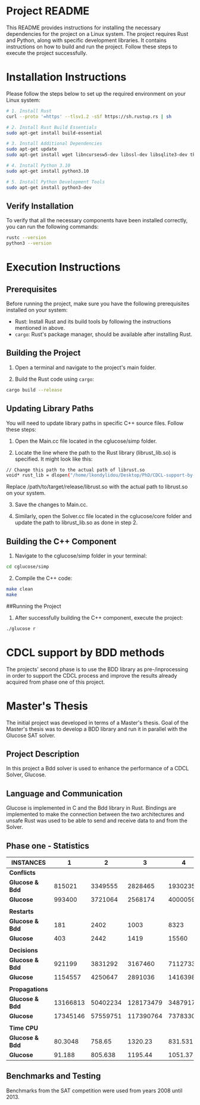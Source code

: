 # Project README

This README provides instructions for installing the necessary dependencies for the project on a Linux system. The project requires Rust and Python, along with specific development libraries. 
It contains instructions on how to build and run the project. Follow these steps to execute the project successfully.

# Installation Instructions

Please follow the steps below to set up the required environment on your Linux system:

```bash
# 1. Install Rust
curl --proto '=https' --tlsv1.2 -sSf https://sh.rustup.rs | sh

# 2. Install Rust Build Essentials
sudo apt-get install build-essential

# 3. Install Additional Dependencies
sudo apt-get update
sudo apt-get install wget libncursesw5-dev libssl-dev libsqlite3-dev tk-dev libgdbm-dev libc6-dev libbz2-dev libffi-dev zlib1g-dev

# 4. Install Python 3.10
sudo apt-get install python3.10

# 5. Install Python Development Tools
sudo apt-get install python3-dev
```

## Verify Installation

To verify that all the necessary components have been installed correctly, you can run the following commands:
```bash
rustc --version
python3 --version
```

# Execution Instructions

## Prerequisites

Before running the project, make sure you have the following prerequisites installed on your system:

- Rust: Install Rust and its build tools by following the instructions mentioned in above.
- `cargo`: Rust's package manager, should be available after installing Rust.

## Building the Project

1. Open a terminal and navigate to the project's main folder.

2. Build the Rust code using `cargo`:

```bash
cargo build --release
```

## Updating Library Paths

You will need to update library paths in specific C++ source files. Follow these steps:

1. Open the Main.cc file located in the cglucose/simp folder.

2. Locate the line where the path to the Rust library (librust_lib.so) is specified. It might look like this:

```bash
// Change this path to the actual path of librust.so
void* rust_lib = dlopen("/home/lkondylidou/Desktop/PhD/CDCL-support-by-BDD-methods/target/release/librust_lib.so", RTLD_LAZY); // Update the path accordingly
```
Replace /path/to/target/release/librust.so with the actual path to librust.so on your system.

3. Save the changes to Main.cc.

4. Similarly, open the Solver.cc file located in the cglucose/core folder and update the path to librust_lib.so as done in step 2.

## Building the C++ Component

1. Navigate to the cglucose/simp folder in your terminal:

```bash
cd cglucose/simp
```

2. Compile the C++ code:

```bash
make clean
make
```

##Running the Project

1. After successfully building the C++ component, execute the project:

```bash
./glucose r
```


# CDCL support by BDD methods
The projects' second phase is to use the BDD library as pre-/inprocessing in order to support the CDCL process and improve the results already acquired from phase one of this project.

# Master's Thesis

The initial project was developed in terms of a Master's thesis. Goal of the Master's thesis was to develop a BDD library and run it in parallel with the Glucose SAT solver. 

## Project Description

In this project a Bdd solver is used to enhance the performance of a CDCL Solver, Glucose.

## Language and Communication

Glucose is implemented in C and the Bdd library in Rust. Bindings are implemented to make the connection between the two architectures and unsafe Rust was used to be able to send and receive data to and from the Solver.

## Phase one - Statistics

| **INSTANCES**     | **1**    | **2**    | **3**     | **4**    | **5**    | **6**    | **7**     | **8**    | **9**   | **10**  | **11**  | **12**   | **13**  | **14**  | **15**  | **16**    | **17**    | **18**    | **19**    | **20**    | **21**     | **22**     |
| ----------------- | -------- | -------- | --------- | -------- | -------- | -------- | --------- | -------- | ------- | ------- | ------- | -------- | ------- | ------- | ------- | --------- | --------- | --------- | --------- | --------- | ---------- | ---------- |
| **Conflicts**     |          |          |           |          |          |          |           |          |         |         |         |          |         |         |         |           |           |           |           |           |            |            |
| **Glucose & Bdd** | 815021   | 3349555  | 2828465   | 1930235  | 2750230  | 2617831  | 868478    | 381915   | 371880  | 108491  | 212508  | 1431773  | 139598  | 66490   | 63138   | 1457250   | 3905203   | 1026505   | 25073     | 2775146   | 1613544    | 5672671    |
| **Glucose**       | 993400   | 3721064  | 2568174   | 4000059  |          |          | 958372    | 436589   | 433332  | 117719  | 262445  |          | 144749  | 73052   | 63959   | 3574234   | 4563188   | 1053133   | 359473    | 3957170   | 1504243    | 8156999    |
|                   |          |          |           |          |          |          |           |          |         |         |         |          |         |         |         |           |           |           |           |           |            |            |
| **Restarts**      |          |          |           |          |          |          |           |          |         |         |         |          |         |         |         |           |           |           |           |           |            |            |
| **Glucose & Bdd** | 181      | 2402     | 1003      | 8323     | 3540     | 3426     | 1848      | 1091     | 450     | 3       | 6       | 2466     | 33      | 240     | 251     | 3569      | 13763     | 1455      | 99        | 5212      | 2903       | 14637      |
| **Glucose**       | 403      | 2442     | 1419      | 15560    |          |          | 1975      | 1363     | 517     | 16      | 44      |          | 38      | 258     | 237     | 11330     | 15610     | 1463      | 1131      | 6871      | 2685       | 25987      |
|                   |          |          |           |          |          |          |           |          |         |         |         |          |         |         |         |           |           |           |           |           |            |            |
| **Decisions**     |          |          |           |          |          |          |           |          |         |         |         |          |         |         |         |           |           |           |           |           |            |            |
| **Glucose & Bdd** | 921199   | 3831292  | 3167460   | 7112733  | 329853   | 3162192  | 996270    | 454538   | 426644  | 124282  | 236851  | 1681017  | 161032  | 140290  | 141812  | 5417599   | 9538999   | 1400259   | 113484    | 3702842   | 2493479    | 8352456    |
| **Glucose**       | 1154557  | 4250647  | 2891036   | 14163981 |          |          | 1046344   | 477882   | 496668  | 134822  | 294032  |          | 167169  | 154852  | 138143  | 8433076   | 9830124   | 1425159   | 1009042   | 5177071   | 2330413    | 10867359   |
|                   |          |          |           |          |          |          |           |          |         |         |         |          |         |         |         |           |           |           |           |           |            |            |
| **Propagations**  |          |          |           |          |          |          |           |          |         |         |         |          |         |         |         |           |           |           |           |           |            |            |
| **Glucose & Bdd** | 13166813 | 50402234 | 128173479 | 34879173 | 73253571 | 72081669 | 216373277 | 89185043 | 6539937 | 4471824 | 3750738 | 31199705 | 5741075 | 2320187 | 2214369 | 136380284 | 233523000 | 232795077 | 10265517  | 545751889 | 2556104275 | 1413781175 |
| **Glucose**       | 17345146 | 57559751 | 117390764 | 73783304 |          |          | 234791125 | 93719721 | 7618381 | 4814367 | 4650756 |          | 5942285 | 2595344 | 2199866 | 211221581 | 287389734 | 246886506 | 152522909 | 790686819 | 2396361500 | 1762124974 |
|                   |          |          |           |          |          |          |           |          |         |         |         |          |         |         |         |           |           |           |           |           |            |            |
| **Time CPU**      |          |          |           |          |          |          |           |          |         |         |         |          |         |         |         |           |           |           |           |           |            |            |
| **Glucose & Bdd** | 80.3048  | 758.65   | 1320.23   | 831.531  | 616.2867 | 513.216  | 363.681   | 111.699  | 108.102 | 6.8004  | 7.5187  | 718.229  | 10.6695 | 2.30239 | 1.99624 | 188.334   | 440.765   | 597.611   | 6.75345   | 453.81    | 973.12     | 680.69     |
| **Glucose**       | 91.188   | 805.638  | 1195.44   | 1051.37  |          |          | 386.621   | 132.908  | 124.701 | 7.53427 | 28.6805 |          | 11.0598 | 2.40416 | 2.05326 | 374.874   | 474.788   | 579.587   | 59.1897   | 825.31    | 832.89     | 790.32     |

## Benchmarks and Testing
Benchmarks from the SAT competition were used from years 2008 until 2013.
